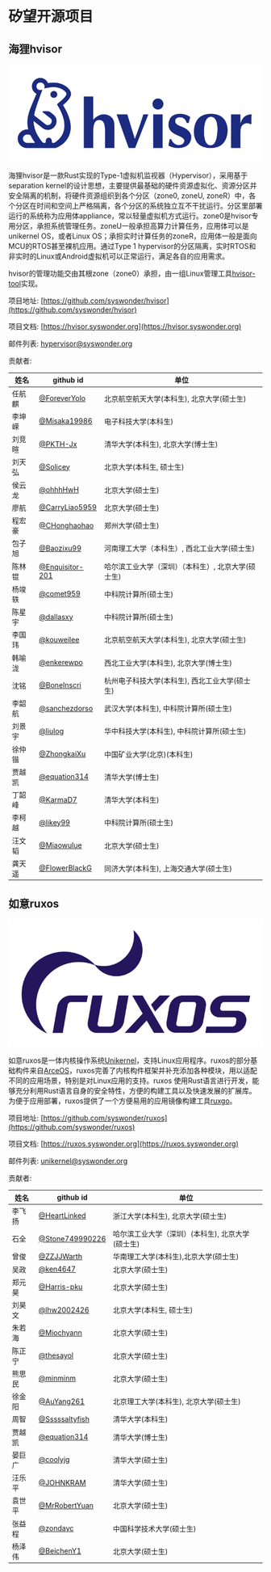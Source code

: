 # 矽望开源项目

## 海狸hvisor

![](_media/hvisor-logo.svg)

海狸hvisor是一款Rust实现的Type-1虚拟机监视器（Hypervisor），采用基于separation kernel的设计思想，主要提供最基础的硬件资源虚拟化、资源分区并安全隔离的机制，将硬件资源组织到各个分区（zone0, zoneU, zoneR）中，各个分区在时间和空间上严格隔离，各个分区的系统独立互不干扰运行。分区里部署运行的系统称为应用体appliance，常以轻量虚拟机方式运行。zone0是hvisor专用分区，承担系统管理任务。zoneU一般承担高算力计算任务，应用体可以是unikernel OS，或者Linux OS；承担实时计算任务的zoneR，应用体一般是面向MCU的RTOS甚至裸机应用。通过Type 1 hypervisor的分区隔离，实时RTOS和非实时的Linux或Android虚拟机可以正常运行，满足各自的应用需求。

hvisor的管理功能交由其根zone（zone0）承担，由一组Linux管理工具[hvisor-tool](https://github.com/syswonder/hvisor-tool)实现。

<i class="fa-brands fa-github"></i> 项目地址: [https://github.com/syswonder/hvisor](https://github.com/syswonder/hvisor) 

<i class="fa-solid fa-book"></i> 项目文档: [https://hvisor.syswonder.org](https://hvisor.syswonder.org)

<i class="fa-solid fa-envelopes-bulk"></i> 邮件列表: [hypervisor@syswonder.org](https://maillist.syswonder.org/mailman3/lists/hypervisor.syswonder.org/)

<i class="fa-solid fa-users-gear"></i> 贡献者:

|姓名|github id|单位|
|----|---------|----|
|任航麒|[@ForeverYolo](https://github.com/ForeverYolo)|北京航空航天大学(本科生), 北京大学(硕士生)|
|李坤嵘|[@Misaka19986](https://github.com/Misaka19986)|电子科技大学(本科生)|
|刘竞暄|[@PKTH-Jx](https://github.com/PKTH-Jx)|清华大学(本科生), 北京大学(博士生)|
|刘天弘|[@Solicey](https://github.com/Solicey)|北京大学(本科生, 硕士生)|
|侯云龙|[@ohhhHwH](https://github.com/ohhhHwH)|北京大学(硕士生)|
|廖航|[@CarryLiao5959](https://github.com/CarryLiao5959)|北京大学(硕士生)|
|程宏豪|[@CHonghaohao](https://github.com/CHonghaohao)|郑州大学(硕士生)|
|包子旭|[@Baozixu99](https://github.com/Baozixu99)|河南理工大学（本科生）, 西北工业大学(硕士生)|
|陈林锟|[@Enquisitor-201](https://github.com/Inquisitor-201)|哈尔滨工业大学（深圳）（本科生）, 北京大学(硕士生)|
|杨竣轶|[@comet959](https://github.com/comet959)|中科院计算所(硕士生)|
|陈星宇|[@dallasxy](https://github.com/dallasxy)|中科院计算所(硕士生)|
|李国玮|[@kouweilee](https://github.com/kouweilee)|北京航空航天大学(本科生), 北京大学(硕士生)|
|韩喻泷|[@enkerewpo](https://github.com/enkerewpo)|西北工业大学(本科生), 北京大学(博士生)|
|沈铭|[@BoneInscri](https://github.com/BoneInscri)|杭州电子科技大学(本科生), 西北工业大学(硕士生)|
|李韶航|[@sanchezdorso](https://github.com/sanchezdorso)|武汉大学(本科生), 中科院计算所(硕士生)|
|刘景宇|[@liulog](https://github.com/liulog)|华中科技大学(本科生),  中科院计算所(硕士生)|
|徐仲锴|[@ZhongkaiXu](https://github.com/ZhongkaiXu)|中国矿业大学(北京)(本科生)|
|贾越凯|[@equation314](https://github.com/equation314)|清华大学(博士生)|
|丁韶峰|[@KarmaD7](https://github.com/KarmaD7)|清华大学(本科生)|
|李柯越|[@likey99](https://github.com/likey99)|中科院计算所(硕士生)|
|汪文韬|[@Miaowulue](https://github.com/Miaowulue)|北京大学(硕士生)|
|龚天遥|[@FlowerBlackG](https://github.com/FlowerBlackG)|同济大学(本科生), 上海交通大学(硕士生)|


## 如意ruxos

![](_media/ruxos-logo.svg)

如意ruxos是一体内核操作系统[Unikernel](https://en.wikipedia.org/wiki/Unikernel)，支持Linux应用程序。ruxos的部分基础构件来自[ArceOS](https://github.com/rcore-os/arceos)，ruxos完善了内核构件框架并补充添加各种模块，用以适配不同的应用场景，特别是对Linux应用的支持。ruxos 使用Rust语言进行开发，能够充分利用Rust语言自身的安全特性，方便的构建工具以及快速发展的扩展库。为便于应用部署，ruxos提供了一个方便易用的应用镜像构建工具[ruxgo](https://github.com/syswonder/ruxgo)。

<i class="fa-brands fa-github"></i> 项目地址: [https://github.com/syswonder/ruxos](https://github.com/syswonder/ruxos) 

<i class="fa-solid fa-book"></i> 项目文档: [https://ruxos.syswonder.org](https://ruxos.syswonder.org)

<i class="fa-solid fa-envelopes-bulk"></i> 邮件列表: [unikernel@syswonder.org](https://maillist.syswonder.org/mailman3/lists/unikernel.syswonder.org/)

<i class="fa-solid fa-users-gear"></i> 贡献者:

|姓名|github id|单位|
|----|---------|----|
|李飞扬|[@HeartLinked](https://github.com/HeartLinked)|浙江大学(本科生), 北京大学(硕士生)|
|石全|[@Stone749990226](https://github.com/Stone749990226/)|哈尔滨工业大学（深圳）(本科生), 北京大学(硕士生)|
|曾俊|[@ZZJJWarth](https://github.com/ZZJJWarth)|华南理工大学(本科生),北京大学(硕士生)|
|吴政|[@ken4647](https://github.com/ken4647)|北京大学(硕士生)|
|郑元昊|[@Harris-pku](https://github.com/Harris-pku)|北京大学(硕士生)|
|刘昊文|[@lhw2002426](https://github.com/lhw2002426)|北京大学(本科生, 硕士生)|
|朱若海|[@Miochyann](https://github.com/Miochyann)|北京大学(硕士生)|
|陈正宁|[@thesayol](https://github.com/thesayol)|北京大学(硕士生)|
|熊思民|[@minminm](https://github.com/minminm)|北京大学(硕士生)|
|徐金阳|[@AuYang261](https://github.com/AuYang261)|北京理工大学(本科生), 北京大学(硕士生)|
|周智|[@Sssssaltyfish](https://github.com/Sssssaltyfish)|清华大学(本科生)|
|贾越凯|[@equation314](https://github.com/equation314)|清华大学(博士生)|
|晏巨广|[@coolyjg](https://github.com/coolyjg)|清华大学(硕士生)|
|汪乐平|[@JOHNKRAM](https://github.com/JOHNKRAM)|清华大学(硕士生)|
|袁世平|[@MrRobertYuan](https://github.com/MrRobertYuan)|北京大学(硕士生)|
|张益程|[@zondayc](https://github.com/zondayc)|中国科学技术大学(硕士生)|
|杨泽伟|[@BeichenY1](https://github.com/BeichenY1)|北京大学(硕士生)|


